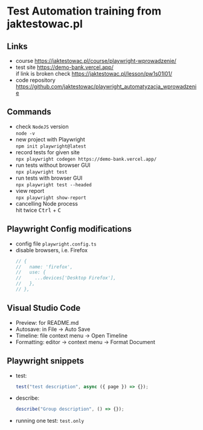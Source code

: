 # Test Automation training from jaktestowac.pl

## Links

- course https://jaktestowac.pl/course/playwright-wprowadzenie/
- test site https://demo-bank.vercel.app/  
  if link is broken check https://jaktestowac.pl/lesson/pw1s01l01/
- code repository https://github.com/jaktestowac/playwright_automatyzacja_wprowadzenie

## Commands

- check `NodeJS` version  
  `node -v`
- new project with Playwright  
  `npm init playwright@latest`
- record tests for given site  
  `npx playwright codegen https://demo-bank.vercel.app/`
- run tests without browser GUI  
  `npx playwright test`
- run tests with browser GUI  
  `npx playwright test --headed`
- view report  
  `npx playwright show-report`
- cancelling Node process  
  hit twice <kbd>Ctrl</kbd> + <kbd>C</kbd>

## Playwright Config modifications

- config file `playwright.config.ts`
- disable browsers, i.e. Firefox
  ```javascript
  // {
  //   name: 'firefox',
  //   use: {
  //     ...devices['Desktop Firefox'],
  //   },
  // },
  ```

## Visual Studio Code

- Preview: for README.md
- Autosave: in File -> Auto Save
- Timeline: file context menu -> Open Timeline
- Formatting: editor -> context menu -> Format Document

## Playwright snippets

- test:
  ```javascript
  test("test description", async ({ page }) => {});
  ```
- describe:

  ```javascript
  describe("Group description", () => {});
  ```

- running one test: `test.only`
